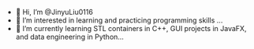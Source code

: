 - 👋 Hi, I’m @JinyuLiu0116
- 👀 I’m interested in learning and practicing programming skills ...
- 🌱 I’m currently learning STL containers in C++, GUI projects in JavaFX, and data engineering in Python...


<!---
JinyuLiu0116/JinyuLiu0116 is a ✨ special ✨ repository because its `README.md` (this file) appears on your GitHub profile.
You can click the Preview link to take a look at your changes.
--->
